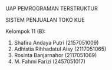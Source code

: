 UAP PEMROGRAMAN TERSTRUKTUR

SISTEM PENJUALAN TOKO KUE

Kelompok 11 (B):
1. Shafira Andaya Putri	(2157051009)
2. Adhistia Rihhadatul Aisy	(2117051065)
3. Rosinta Banjarnahor (2117051069)
4. M. Fahmi Farizi	(2457051017)
